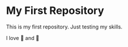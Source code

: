# My First Repository
This is my first repository. Just testing my skills.

I love :pizza: and :icecream:
